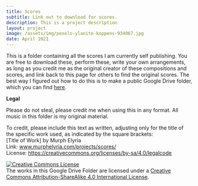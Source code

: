 ```yaml
---
title: Scores
subtitle: Link out to download for scores.
description: This is a project description
layout: project
image: /assets/img/pexels-ylanite-koppens-934067.jpg
date: April 2021
---
```


This is a folder containing all the scores I am currently self publishing. You are free to download these, perform these, write your own arrangements, as long as you credit me as the original creator of these compositions and scores, and link back to this page for others to find the original scores. The best way I figured out how to do this is to make a public Google Drive folder, which you can find <a rel=scores href="https://drive.google.com/drive/folders/1-3yXO3mSqa0DzW_NaBoHz2C7WbuK0_zF?usp=sharing">here</a>.

**Legal**

Please do not steal, please credit me when using this in any format. All music in this folder is my original material.

To credit, please include this text as written, adjusting only for the title of the specific work used, as indicated by the square brackets:<br />
[Title of Work] by Murph Elyria<br />
Link: www.murphelyria.com/projects/scores/<br />
License: https://creativecommons.org/licenses/by-sa/4.0/legalcode

<a rel="license" href="http://creativecommons.org/licenses/by-sa/4.0/"><img alt="Creative Commons License" style="border-width:0" src="https://i.creativecommons.org/l/by-sa/4.0/88x31.png" /></a><br />The works in this Google Drive Folder are licensed under a <a rel="license" href="http://creativecommons.org/licenses/by-sa/4.0/">Creative Commons Attribution-ShareAlike 4.0 International License</a>.
